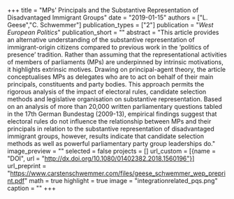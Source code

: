 +++
title = "MPs' Principals and the Substantive Representation of Disadvantaged Immigrant Groups"
date = "2019-01-15"
authors = ["L. Geese","C. Schwemmer"]
publication_types = ["2"]
publication = "_West European Politics_"
publication_short = ""
abstract = "This article provides an alternative understanding of the substantive representation of immigrant-origin citizens compared to previous work in the ‘politics of presence’ tradition. Rather than assuming that the representational activities of members of parliaments (MPs) are underpinned by intrinsic motivations, it highlights extrinsic motives. Drawing on principal-agent theory, the article conceptualises MPs as delegates who are to act on behalf of their main principals, constituents and party bodies. This approach permits the rigorous analysis of the impact of electoral rules, candidate selection methods and legislative organisation on substantive representation. Based on an analysis of more than 20,000 written parliamentary questions tabled in the 17th German Bundestag (2009-13), empirical findings suggest that electoral rules do not influence the relationship between MPs and their principals in relation to the substantive representation of disadvantaged immigrant groups, however, results indicate that candidate selection methods as well as powerful parliamentary party group leaderships do."
image_preview = ""
selected = false
projects = []
url_custom = [{name = "DOI", url = "http://dx.doi.org/10.1080/01402382.2018.1560196"}]
url_preprint = "https://www.carstenschwemmer.com/files/geese_schwemmer_wep_preprint.pdf"
math = true
highlight = true
image = "integrationrelated_pqs.png"
caption = ""
+++

